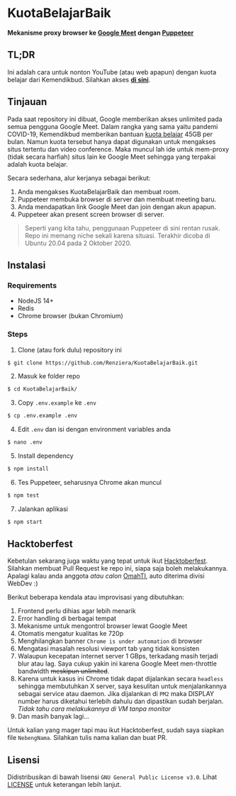 # KuotaBelajarBaik
**Mekanisme proxy browser ke [Google Meet](https://meet.google.com) dengan [Puppeteer](https://pptr.dev)**

## TL;DR
Ini adalah cara untuk nonton YouTube (atau web apapun) dengan kuota belajar dari Kemendikbud. Silahkan akses [**di sini**](https://kuota.bantu.id).

## Tinjauan
Pada saat repository ini dibuat, Google memberikan akses unlimited pada semua pengguna Google Meet. Dalam rangka yang sama yaitu pandemi COVID-19, Kemendikbud memberikan bantuan [kuota belajar](https://kuota-belajar.kemdikbud.go.id/) 45GB per bulan. Namun kuota tersebut hanya dapat digunakan untuk mengakses situs tertentu dan video conference. Maka muncul lah ide untuk mem-proxy (tidak secara harfiah) situs lain ke Google Meet sehingga yang terpakai adalah kuota belajar.

Secara sederhana, alur kerjanya sebagai berikut:
1. Anda mengakses KuotaBelajarBaik dan membuat room.
2. Puppeteer membuka browser di server dan membuat meeting baru.
3. Anda mendapatkan link Google Meet dan join dengan akun apapun.
4. Puppeteer akan present screen browser di server.

> Seperti yang kita tahu, penggunaan Puppeteer di sini rentan rusak. Repo ini memang niche sekali karena situasi. Terakhir dicoba di Ubuntu 20.04 pada 2 Oktober 2020.

## Instalasi
### Requirements
* NodeJS 14+
* Redis
* Chrome browser (bukan Chromium)
### Steps
1. Clone (atau fork dulu) repository ini
```bash
$ git clone https://github.com/Renziera/KuotaBelajarBaik.git
```
2. Masuk ke folder repo
```bash
$ cd KuotaBelajarBaik/
```
3. Copy `.env.example` ke `.env`
```bash
$ cp .env.example .env
```
4. Edit `.env` dan isi dengan environment variables anda
```bash
$ nano .env
```
5. Install dependency
```bash
$ npm install
```
6. Tes Puppeteer, seharusnya Chrome akan muncul
```bash
$ npm test
```
7. Jalankan aplikasi
```bash
$ npm start
```

## Hacktoberfest
Kebetulan sekarang juga waktu yang tepat untuk ikut [Hacktoberfest](https://hacktoberfest.digitalocean.com/). Silahkan membuat Pull Request ke repo ini, siapa saja boleh melakukannya. Apalagi kalau anda anggota *atau calon* [OmahTI](https://omahti.web.id), auto diterima divisi WebDev :)

Berikut beberapa kendala atau improvisasi yang dibutuhkan:
1. Frontend perlu dihias agar lebih menarik 
2. Error handling di berbagai tempat
3. Mekanisme untuk mengontrol browser lewat Google Meet
4. Otomatis mengatur kualitas ke 720p
5. Menghilangkan banner `Chrome is under automation` di browser
6. Mengatasi masalah resolusi viewport tab yang tidak konsisten
7. Walaupun kecepatan internet server 1 GBps, terkadang masih terjadi blur atau lag. Saya cukup yakin ini karena Google Meet men-throttle bandwidth ~~meskipun unlimited~~.
8. Karena untuk kasus ini Chrome tidak dapat dijalankan secara `headless` sehingga membutuhkan X server, saya kesulitan untuk menjalankannya sebagai service atau daemon. Jika dijalankan di `PM2` maka DISPLAY number harus diketahui terlebih dahulu dan dipastikan sudah berjalan. *Tidak tahu cara melakukannya di VM tanpa monitor*
9. Dan masih banyak lagi...

Untuk kalian yang mager tapi mau ikut Hacktoberfest, sudah saya siapkan file `NebengNama`. Silahkan tulis nama kalian dan buat PR.

## Lisensi
Didistribusikan di bawah lisensi `GNU General Public License v3.0`.
Lihat [LICENSE](https://github.com/Renziera/KuotaBelajarBaik/blob/master/LICENSE) untuk keterangan lebih lanjut.